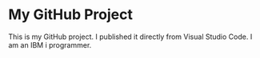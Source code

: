 # My GitHub Project

This is my GitHub project. I published it directly from Visual Studio Code.
I am an IBM i programmer.